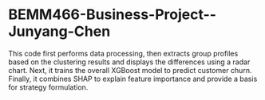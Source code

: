 # BEMM466-Business-Project--Junyang-Chen
This code first performs data processing, then extracts group profiles based on the clustering results and displays the differences using a radar chart. Next, it trains the overall XGBoost model to predict customer churn. Finally, it combines SHAP to explain feature importance and provide a basis for strategy formulation.
